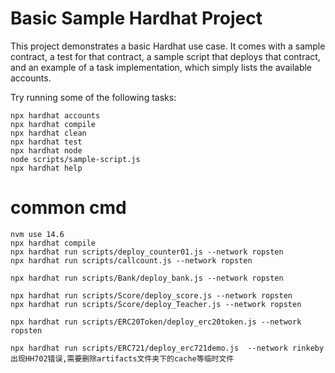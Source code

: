 # Basic Sample Hardhat Project

This project demonstrates a basic Hardhat use case. It comes with a sample contract, a test for that contract, a sample script that deploys that contract, and an example of a task implementation, which simply lists the available accounts.

Try running some of the following tasks:

```shell
npx hardhat accounts
npx hardhat compile
npx hardhat clean
npx hardhat test
npx hardhat node
node scripts/sample-script.js
npx hardhat help
```

# common cmd
```shell
nvm use 14.6
npx hardhat compile
npx hardhat run scripts/deploy_counter01.js --network ropsten
npx hardhat run scripts/callcount.js --network ropsten

npx hardhat run scripts/Bank/deploy_bank.js --network ropsten 

npx hardhat run scripts/Score/deploy_score.js --network ropsten
npx hardhat run scripts/Score/deploy_Teacher.js --network ropsten

npx hardhat run scripts/ERC20Token/deploy_erc20token.js --network ropsten

npx hardhat run scripts/ERC721/deploy_erc721demo.js  --network rinkeby
出现HH702错误,需要删除artifacts文件夹下的cache等临时文件


````